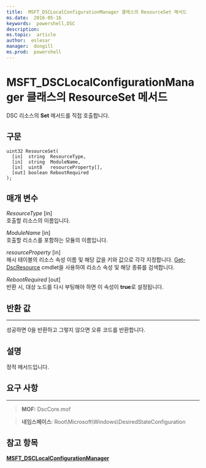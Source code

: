 ```yaml
---
title:  MSFT_DSCLocalConfigurationManager 클래스의 ResourceSet 메서드
ms.date:  2016-05-16
keywords:  powershell,DSC
description:  
ms.topic:  article
author:  eslesar
manager:  dongill
ms.prod:  powershell
---
```



# MSFT_DSCLocalConfigurationManager 클래스의 ResourceSet 메서드

DSC 리소스의 **Set** 메서드를 직접 호출합니다.

구문
------

```mof
uint32 ResourceSet(
  [in]  string  ResourceType,
  [in]  string  ModuleName,
  [in]  uint8   resourceProperty[],
  [out] boolean RebootRequired
);
```

매개 변수
----------

*ResourceType* \[in\]  
호출할 리소스의 이름입니다.

*ModuleName* \[in\]  
호출할 리소스를 포함하는 모듈의 이름입니다.

*resourceProperty* \[in\]  
해시 테이블의 리소스 속성 이름 및 해당 값을 키와 값으로 각각 지정합니다. [Get-DscResource](https://technet.microsoft.com/en-us/library/dn521625.aspx) cmdlet을 사용하여 리소스 속성 및 해당 종류를 검색합니다.

*RebootRequired* \[out\]  
반환 시, 대상 노드를 다시 부팅해야 하면 이 속성이 **true**로 설정됩니다.

## 반환 값
------------

성공하면 0을 반환하고 그렇지 않으면 오류 코드를 반환합니다.

## 설명

정적 메서드입니다.

## 요구 사항
------------
>**MOF:** DscCore.mof

>**네임스페이스**: Root\Microsoft\Windows\DesiredStateConfiguration


## 참고 항목


[**MSFT_DSCLocalConfigurationManager**](msft-dsclocalconfigurationmanager.md)

 

 





<!--HONumber=May16_HO3-->



